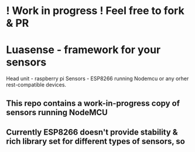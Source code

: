 # ! Work in progress ! Feel free to fork & PR

# Luasense - framework for your sensors
Head unit - raspberry pi
Sensors - ESP8266 running Nodemcu or any orher rest-compatible devices.

## This repo contains a work-in-progress copy of sensors running NodeMCU

## Currently ESP8266 doesn't provide stability & rich library set for different types of sensors, so 